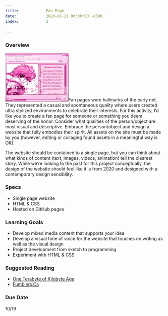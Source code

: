 ```yaml
---
title:            Fan Page
date:             2020-01-21 00:00:00 -0500
index:            3

---
```


### Overview
<p style="clear: both;">
  <img src="../assets/images/fanpage.gif" width="200" class="syllabus-img">Fan pages were hallmarks of the early net. They represented a casual and spontaneous quality where users created ultra stylized environments to celebrate their interests. For this activity, I&rsquo;d like you to create a fan page for someone or something you deem deserving of the honor. Consider what qualities of the person/object are most visual and descriptive. Embrace the person/object and design a website that fully embodies their spirit. All assets on the site must be made by you (however, editing or collaging found assets in a meaningful way is OK).
  </p>
  The website should be contained to a single page, but you can think about what kinds of content (text, images, videos, animation) tell the clearest story. While we&rsquo;re looking to the past for this project conceptually, the design of the website should feel like it is from 2020 and designed with a contemporary design sensibility.


### Specs
- Single page website
- HTML & CSS
- Hosted on GitHub pages

### Learning Goals
- Develop mixed media content that supports your idea
- Develop a visual tone of voice for the website that touches on writing as well as the visual design
- Project development from sketch to programming
- Experiment with HTML & CSS

### Suggested Reading
- <a href="https://anthology.rhizome.org/one-terabyte-of-kilobyte-age" target="_blank">One Terabyte of Kilobyte Age</a>
- <a href="https://fumblers.ca/" target="_blank">Fumblers.Ca</a>

### Due Date
10/19
